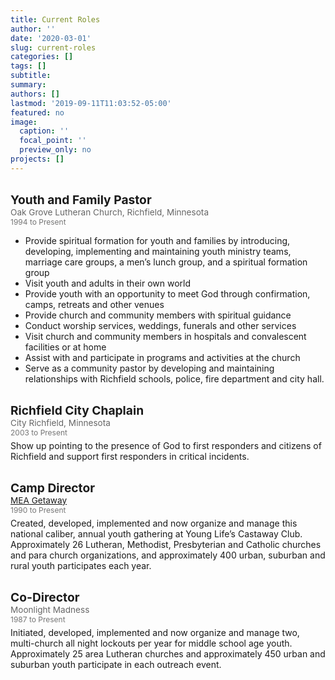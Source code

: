 ```yaml
---
title: Current Roles
author: ''
date: '2020-03-01'
slug: current-roles
categories: []
tags: []
subtitle: 
summary: 
authors: []
lastmod: '2019-09-11T11:03:52-05:00'
featured: no
image:
  caption: ''
  focal_point: ''
  preview_only: no
projects: []
---
```



<style>
p.title {
  font-weight:bold; 
  font-size: 1.2rem;
  margin: 30px 0px 0px 0px; 
}
p.org {
  font-size: .85rem;
  color: rgba(0,0,0,0.6);
  margin:0px; 
}
p.year {
  font-size: .75rem;
  color: rgba(0,0,0,0.54);
  margin: 0px 0px 5px 0px; 
}
</style>


<p class="title"> Youth and Family Pastor </p>
<p class="org"> Oak Grove Lutheran Church, Richfield, Minnesota </p> 
<p class="year"> 1994 to Present </p> 
<ul>
<li> Provide spiritual formation for youth and families by introducing, developing, implementing and maintaining youth ministry teams, marriage care groups, a men’s lunch group, and a spiritual formation group </li>
<li> Visit youth and adults in their own world </li>
<li> Provide youth with an opportunity to meet God through confirmation, camps, retreats and other venues </li>
<li> Provide church and community members with spiritual guidance </li>
<li> Conduct worship services, weddings, funerals and other services </li>
<li> Visit church and community members in hospitals and convalescent facilities or at home </li>
<li> Assist with and participate in programs and activities at the church </li>
<li> Serve as a community pastor by developing and maintaining relationships with Richfield schools, police, fire department and city hall. </li>
</ul>

<p class="title"> Richfield City Chaplain </p>
<p class="org"> City Richfield, Minnesota </p> 
<p class="year"> 2003 to Present </p>  
Show up pointing to the presence of God to first responders and citizens of Richfield and support first responders in critical incidents.


<p class="title"> Camp Director </p>
<p class="org"> <a href="https://meagetaway.com/"> MEA Getaway </a> </p> 
<p class="year"> 1990 to Present </p>  
Created, developed, implemented and now organize and manage this national caliber, annual youth gathering at Young Life’s Castaway Club.  Approximately 26 Lutheran, Methodist, Presbyterian and Catholic churches and para church organizations, and approximately 400 urban, suburban and rural youth participates each year.  

<p class="title"> Co-Director </p>
<p class="org"> Moonlight Madness </p> 
<p class="year"> 1987 to Present </p>  
Initiated, developed, implemented and now organize and manage two, multi-church all night lockouts per year for middle school age youth.  Approximately 25 area Lutheran churches and approximately 450 urban and suburban youth participate in each outreach event.  





